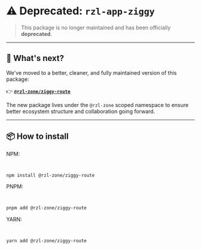 # ⚠️ Deprecated: `rzl-app-ziggy`



> This package is no longer maintained and has been officially **deprecated**.



---



## 🚀 What's next?



We've moved to a better, cleaner, and fully maintained version of this package:



👉 **[`@rzl-zone/ziggy-route`](https://www.npmjs.com/package/@rzl-zone/ziggy-route)**  


The new package lives under the `@rzl-zone` scoped namespace to ensure better ecosystem structure and collaboration going forward.


---

## 📦 How to install


NPM:

```bash


npm install @rzl-zone/ziggy-route


```

PNPM:

```bash


pnpm add @rzl-zone/ziggy-route


```

YARN:

```bash


yarn add @rzl-zone/ziggy-route


```

